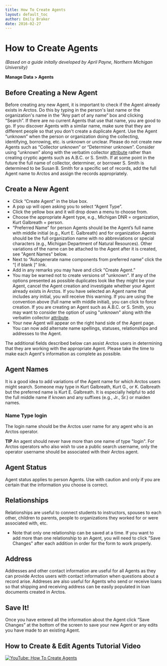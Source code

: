 ```yaml
---
title: How To Create Agents
layout: default_toc
author: Emily Braker
date: 2016-02-27
---
```


# How to Create Agents

_(Based on a guide initally developed by April Payne, Northern Michigan University)_

__Manage Data > Agents__

## Before Creating a New Agent

Before creating any new Agent, it is important to check if the Agent already exists in Arctos. Do this by typing in the person's last name or the organization's name in the “Any part of any name” box and clicking “Search”. If there are no current Agents that use that name, you are good to go. If you discover Agents with a similar name, make sure that they are different people so that you don't create a duplicate Agent. Use the Agent “unknown” when the person or organization doing the collecting, identifying, borrowing, etc. is unknown or unclear. Please do not create new Agents such as “Collector unknown” or “Determiner unknown”. Consider using “unknown” along with the verbatim collector [attribute](http://handbook.arctosdb.org/documentation/attributes.html) rather than creating cryptic agents such as A.B.C. or S. Smith. If at some point in the future the full name of collector, determiner, or borrower S. Smith is determined to be Susan B. Smith for a specific set of records, add the full Agent name to Arctos and assign the records appropriately.

## Create a New Agent

* Click “Create Agent” in the blue box.
* A pop up will open asking you to select “Agent Type”.
* Click the yellow box and it will drop down a menu to choose from.
* Choose the appropriate Agent type, e.g., Michigan DNR = organization, Kurt Galbreath = person.
* “Preferred Name” for person Agents should be the Agent’s full name with middle initial (e.g., Kurt E. Galbreath) and for organization Agents should be the full organization name with no abbreviations or special characters (e.g., Michigan Department of Natural Resources). Other variations of the name can be attached to the Agent after it is created, see "Agent Names" below.
* Next to “Autogenerate name components from preferred name” click the “[ if blank ]” link.
* Add in any remarks you may have and click “Create Agent.”
* You may be warned not to create versions of "unknown". If any of the options presented as possible duplicates look like they might be your Agent, cancel the Agent creation and investigate whether your Agent already exists in Arctos. If you have selected an Agent name that includes any initial, you will receive this warning.  If you are using the convention above (full name with middle initial), you can click to force creation.  If you are creating an Agent such as A.B.C. or S. Smith, you may want to consider the option of using "unknown" along with the verbatim collector [attribute](http://handbook.arctosdb.org/documentation/attributes.html).
* Your new Agent will appear on the right hand side of the Agent page. You can now add alternate name spellings, statuses, relationships and addresses to the Agent.

The additional fields described below can assist Arctos users in determining that they are working with the appropriate Agent.  Please take the time to make each Agent's information as complete as possible.

## Agent Names

It is a good idea to add variations of the Agent name for which Arctos users might search. Someone may type in Kurt Galbreath, Kurt G., or K. Galbreath but the preferred name is Kurt E. Galbreath. It is especially helpful to add the full middle name if known and any suffixes (e.g., Jr., Sr.) or maiden names.

### Name Type login
The login name should be the Arctos user name for any agent who is an Arctos operator.

**TIP**
An agent should never have more than one name of type "login". For Arctos operators who also wish to use a public search username, only the operator username should be associated with their Arctos agent.

## Agent Status

Agent status applies to person Agents. Use with caution and only if you are certain that the information you choose is correct. 

## Relationships

Relationships are useful to connect students to instructors, spouses to each other, children to parents, people to organizations they worked for or were associated with, etc.

* Note that only one relationship can be saved at a time.  If you want to add more than one relationship to an Agent, you will need to click "Save Changes" after each addition in order for the form to work properly.

## Address

Addresses and other contact information are useful for all Agents as they can provide Arctos users with contact information when questions about a record arise. Addreses are also useful for Agents who send or receive loans so that shipping and receiving address can be easily populated in loan documents created in Arctos.

## Save It!

Once you have entered all the information about the Agent click “Save Changes” at the bottom of the screen to save your new Agent or any edits you have made to an existing Agent.

## How to Create & Edit Agents Tutorial Video

[![YouTube: How To Create Agents](https://raw.githubusercontent.com/ArctosDB/documentation-wiki/gh-pages/tutorial_images/How_to_Create_and_Edit_Arctos_Agents_thumb.jpg)](https://www.youtube.com/watch?v=s3Rxk2LhY9E)
